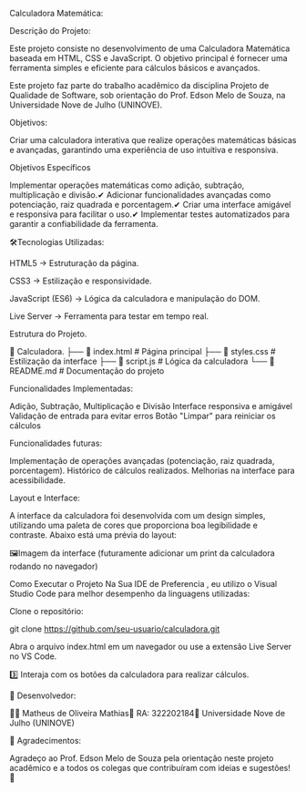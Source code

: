 Calculadora Matemática:

Descrição do Projeto:

Este projeto consiste no desenvolvimento de uma Calculadora Matemática baseada em HTML, CSS e JavaScript. O objetivo principal é fornecer uma ferramenta simples e eficiente para cálculos básicos e avançados.

Este projeto faz parte do trabalho acadêmico da disciplina Projeto de Qualidade de Software, sob orientação do Prof. Edson Melo de Souza, na Universidade Nove de Julho (UNINOVE).

Objetivos:

Criar uma calculadora interativa que realize operações matemáticas básicas e avançadas, garantindo uma experiência de uso intuitiva e responsiva.

Objetivos Específicos

Implementar operações matemáticas como adição, subtração, multiplicação e divisão.✔ Adicionar funcionalidades avançadas como potenciação, raiz quadrada e porcentagem.✔ Criar uma interface amigável e responsiva para facilitar o uso.✔ Implementar testes automatizados para garantir a confiabilidade da ferramenta.

🛠Tecnologias Utilizadas:

HTML5 → Estruturação da página.

CSS3 → Estilização e responsividade.

JavaScript (ES6) → Lógica da calculadora e manipulação do DOM.

Live Server → Ferramenta para testar em tempo real.

Estrutura do Projeto.

📂 Calculadora. ├── 📄 index.html # Página principal ├── 📄 styles.css # Estilização da interface ├── 📄 script.js # Lógica da calculadora └── 📄 README.md # Documentação do projeto

Funcionalidades Implementadas:

Adição, Subtração, Multiplicação e Divisão Interface responsiva e amigável Validação de entrada para evitar erros Botão "Limpar" para reiniciar os cálculos

Funcionalidades futuras:

Implementação de operações avançadas (potenciação, raiz quadrada, porcentagem). Histórico de cálculos realizados. Melhorias na interface para acessibilidade.

Layout e Interface:

A interface da calculadora foi desenvolvida com um design simples, utilizando uma paleta de cores que proporciona boa legibilidade e contraste. Abaixo está uma prévia do layout:

🖼Imagem da interface (futuramente adicionar um print da calculadora rodando no navegador)

Como Executar o Projeto Na Sua IDE de Preferencia , eu utilizo o Visual Studio Code para melhor desempenho da linguagens utilizadas:

Clone o repositório:

git clone https://github.com/seu-usuario/calculadora.git

Abra o arquivo index.html em um navegador ou use a extensão Live Server no VS Code.

3️⃣ Interaja com os botões da calculadora para realizar cálculos.

📌 Desenvolvedor:

👨‍💻 Matheus de Oliveira Mathias📍 RA: 322202184📍 Universidade Nove de Julho (UNINOVE)


📢 Agradecimentos:

Agradeço ao Prof. Edson Melo de Souza pela orientação neste projeto acadêmico e a todos os colegas que contribuíram com ideias e sugestões! 🙌
